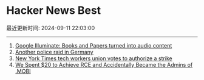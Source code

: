 # Hacker News Best

最近更新时间: 2024-09-11 22:03:00

--- 
1. [Google Illuminate: Books and Papers turned into audio content](https://illuminate.google.com/home) 
2. [Another police raid in Germany](https://forum.torproject.org/t/tor-relays-artikel-5-e-v-another-police-raid-in-germany-general-assembly-on-sep-21st-2024/14533) 
3. [New York Times tech workers union votes to authorize a strike](https://www.axios.com/2024/09/10/nyt-tech-union-strike-vote) 
4. [We Spent $20 to Achieve RCE and Accidentally Became the Admins of .MOBI](https://labs.watchtowr.com/we-spent-20-to-achieve-rce-and-accidentally-became-the-admins-of-mobi/) 
